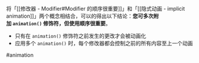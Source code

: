 将「[[修改器 - Modifier#Modifier 的顺序很重要]]」和「[[隐式动画 - implicit animation]]」两个概念相结合，可以的得出以下结论：**您可多次附加 `animation()` 修饰符，但使用顺序很重要**。

- 只有在 `animation()` 修饰符之前发生的更改才会被动画化
- 应用多个 `animation()` 时，每个修改器都会控制之前的所有内容至上一个动画

#animation 